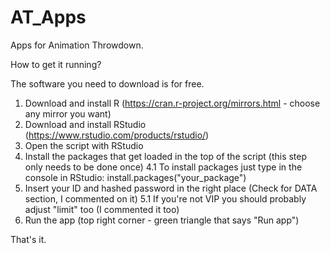 # AT_Apps
Apps for Animation Throwdown.

How to get it running?

The software you need to download is for free.
1. Download and install R (https://cran.r-project.org/mirrors.html - choose any mirror you want)
2. Download and install RStudio (https://www.rstudio.com/products/rstudio/)
3. Open the script with RStudio
4. Install the packages that get loaded in the top of the script (this step only needs to be done once)
4.1 To install packages just type in the console in RStudio: install.packages("your_package")
5. Insert your ID and hashed password in the right place (Check for DATA section, I commented on it)
5.1 If you're not VIP you should probably adjust "limit" too (I commented it too)
6. Run the app (top right corner - green triangle that says "Run app")

That's it. 
